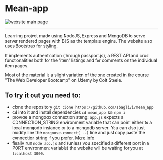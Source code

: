 # Mean-app
![website main page](https://github.com/sbaglivi/mean_app/blob/master/assets/images/website_ss.png?raw=true)
<hr/>
Learning project made using NodeJS, Express and MongoDB to serve server rendered pages with EJS as the template engine.
The website also uses Bootstrap for styling.

It implements authentication (through passport.js), a REST API and crud functionalities both for the 'item' listings and for comments on the individual item pages.

Most of the material is a slight variation of the one created in the course "The Web Developer Bootcamp" on Udemy by Colt Steele.

## To try it out you need to:
- clone the repository `git clone https://github.com/sbaglivi/mean_app`
- cd into it and install dependencies `cd mean_app && npm i`
- provide a mongodb connection string: `app.js` expects a CONNECTION_STRING environment variable that can point either to a local mongodb instance or to a   mongodb server. You can also just modify line the `mongoose.connect(...)` line and just copy paste the connection string if you prefer. [More info](https://mongoosejs.com/docs/connections.html)
- finally run `node app.js` and (unless you specified a different port in a PORT environment variable) the website will be waiting for you at `localhost:3000`.
